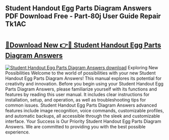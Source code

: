 ## Student Handout Egg Parts Diagram Answers PDF Download Free - Part-80j User Guide Repair Tk1AC

# <h2><a href="http://dfnmyi.blite.top/?on=Student+Handout+Egg+Parts+Diagram+Answers">🔗Download New 👉🔴 Student Handout Egg Parts Diagram Answers</a></h2>

[![Student Handout Egg Parts Diagram Answers download](https://i.imgur.com/lujVjoI.png)](http://dfnmyi.blite.top/?on=Student+Handout+Egg+Parts+Diagram+Answers)
Exploring New Possibilities Welcome to the world of possibilities with your new Student Handout Egg Parts Diagram Answers! This manual explores its potential for creativity and innovation. Before you begin using your Student Handout Egg Parts Diagram Answers, please familiarize yourself with its functions and features by reading this user manual. It includes clear instructions for installation, setup, and operation, as well as troubleshooting tips for common issues. Student Handout Egg Parts Diagram Answers advanced features include image recognition, voice commands, customizable profiles, and automatic backups, all accessible through the sleek and customizable interface. Your Success is Our Priority Student Handout Egg Parts Diagram Answers. We are committed to providing you with the best possible experience.
